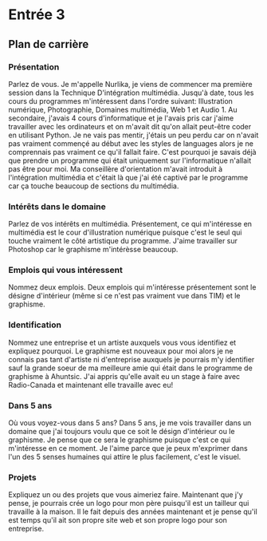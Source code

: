 # Entrée 3
## Plan de carrière

### Présentation
Parlez de vous. 
Je m'appelle Nurlika, je viens de commencer ma première session dans la Technique D'intégration multimédia. Jusqu'à date, tous les cours du programmes m'intéressent dans l'ordre suivant: Illustration numérique, Photographie, Domaines multimédia, Web 1 et Audio 1. Au secondaire, j'avais 4 cours d'informatique et je l'avais pris car j'aime travailler avec les ordinateurs et on m'avait dit qu'on allait peut-être coder en utilisant Python. Je ne vais pas mentir, j'étais un peu perdu car on n'avait pas vraiment commençé au début avec les styles de languages alors je ne comprennais pas vraiment ce qu'il fallait faire. C'est pourquoi je savais déjà que prendre un programme qui était uniquement sur l'informatique n'allait pas être pour moi. Ma conseillère d'orientation m'avait introduit à l'intégration multimédia et c'était là que j'ai été captivé par le programme car ça touche beaucoup de sections du multimédia.

### Intérêts dans le domaine
Parlez de vos intérêts en multimédia. 
Présentement, ce qui m'intéresse en multimédia est le cour d'illustration numérique puisque c'est le seul qui touche vraiment le côté artistique du programme. J'aime travailler sur Photoshop car le graphisme m'intérèsse beaucoup.

### Emplois qui vous intéressent
Nommez deux emplois.
Deux emplois qui m'intéresse présentement sont le désigne d'intérieur (même si ce n'est pas vraiment vue dans TIM) et le graphisme.

### Identification
Nommez une entreprise et un artiste auxquels vous vous identifiez et expliquez pourquoi. 
Le graphisme est nouveaux pour moi alors je ne connais pas tant d'artiste ni d'entreprise auxquels je pourrais m'y identifier sauf la grande soeur de ma meilleure amie qui était dans le programme de graphisme à Ahuntsic. J'ai appris qu'elle avait eu un stage à faire avec Radio-Canada et maintenant elle travaille avec eu!

### Dans 5 ans
Où vous voyez-vous dans 5 ans? 
Dans 5 ans, je me vois travailler dans un domaine que j'ai toujours voulu que ce soit le désign d'intérieur ou le graphisme. Je pense que ce sera le graphisme puisque c'est ce qui m'intéresse en ce moment. Je l'aime parce que je peux m'exprimer dans l'un des 5 senses humaines qui attire le plus facilement, c'est le visuel.

### Projets
Expliquez un ou des projets que vous aimeriez faire. 
Maintenant que j'y pense, je pourrais crée un logo pour mon père puisqu'il est un tailleur qui travaille à la maison. Il le fait depuis des années maintenant et je pense qu'il est temps qu'il ait son propre site  web et son propre logo pour son entreprise.
